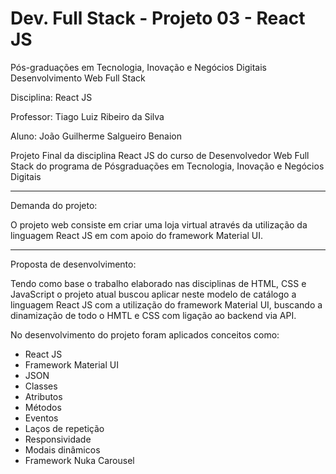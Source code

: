 # Dev. Full Stack - Projeto 03 - React JS

Pós-graduações em Tecnologia, Inovação e Negócios Digitais Desenvolvimento Web Full Stack

Disciplina: React JS

Professor: Tiago Luiz Ribeiro da Silva

Aluno: João Guilherme Salgueiro Benaion

Projeto Final da disciplina React JS do curso de Desenvolvedor Web Full Stack do programa de Pósgraduações em Tecnologia, Inovação e Negócios Digitais

*****

Demanda do projeto:

O projeto web consiste em criar uma loja virtual através da utilização da linguagem React JS em com apoio do framework Material UI.

*****

Proposta de desenvolvimento:

Tendo como base o trabalho elaborado nas disciplinas de HTML, CSS e JavaScript o projeto atual buscou aplicar neste modelo de catálogo a linguagem React JS com a utilização do framework Material UI, buscando a dinamização de todo o HMTL e CSS com ligação ao backend via API.

No desenvolvimento do projeto foram aplicados conceitos como:

* React JS
* Framework Material UI
* JSON
* Classes
* Atributos
* Métodos
* Eventos
* Laços de repetição
* Responsividade
* Modais dinâmicos
* Framework Nuka Carousel
